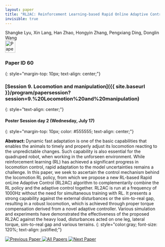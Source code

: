 ```yaml
---
layout: paper
title: "RL2AC: Reinforcement Learning-based Rapid Online Adaptive Control for Legged Robot Robust Locomotion"
invisible: true
---
```

<div class="paper-authors">
<div class="paper-author-box">
    <div class="paper-author-name">Shangke Lyu, Xin Lang, Han Zhao, Hongyin Zhang, Pengxiang Ding, Donglin Wang</div>
    <div class="paper-author-uni"></div>
</div>

</div><div class="paper-pdf">
                <div> <a href="https://www.roboticsproceedings.org/rss20/p060.pdf"><img src="{{ site.baseurl }}/images/paper_link.png" alt="Paper Website" width = "33"  height = "40"/></a> </div>
                </div>

### Paper ID 60
{: style="margin-top: 10px; text-align: center;"}

### [Session 9. Locomotion and manipulation]({{ site.baseurl }}/program/papersession?session=9.%20Locomotion%20and%20manipulation)
{: style="text-align: center;"}

#### Poster Session day 2 (Wednesday, July 17)
{: style="margin-top: 10px; color: #555555; text-align: center;"}

<b style="color: black;">Abstract: </b>Dynamic fast adaptation is one of the basic capabilities that enables the animals to timely and properly adjust its locomotion reacting to the unpredictable changes. Such capability is also essential for the quadruped robot, when working in the unforseen environment. While reinforcement learning (RL) has achieved a significant progress in locomotion control, rapid adaptation to the model uncertainties remains a challenge. In this paper, we seek to ascertain the control mechanism behind the locomotion RL policy, from which we propose a new RL-based Rapid onLine Adaptive Control (RL2AC) algorithm to complementarily combine the RL policy and the adaptive control together. RL2AC is run at a frequency of 1000Hz without the need for simultaneous training with RL. It presents a strong capability against the external disturbances or the sim-to-real gap, resulting in a robust locomotion, which is achieved through proper torque compensation derived from a novel adaptive controller. Various simulation and experiments have demonstrated the effectiveness of the proposed RL2AC against the heavy load, disturbances acted on one leg, lateral torque, sim-to-real gap and various terrains.
{: style="color:gray; font-size: 120%; text-align: justified;"}


<div class="paper-menu">
<a href="{{ site.baseurl }}/program/papers/059/"> <img src="{{ site.baseurl }}/images/previous_paper_icon.png" alt="Previous Paper" title="Previous Paper"/> </a>
<a href="{{ site.baseurl }}/program/papers"><img src="{{ site.baseurl }}/images/overview_icon.png" alt="All Papers" title="All Papers"/> </a>
<a href="{{ site.baseurl }}/program/papers/061/"> <img src="{{ site.baseurl }}/images/next_paper_icon.png" alt="Next Paper" title="Next Paper"/> </a>

</div>
